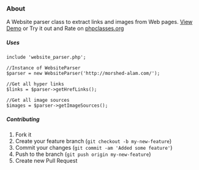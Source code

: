 ### About

A Website parser class to extract links and images from Web pages.
[View Demo](http://www.scripts.morshed-alam.com/url-scraper-php/) or Try it out and Rate on [phpclasses.org](http://www.phpclasses.org/package/8113-PHP-Parse-and-extract-links-and-images-from-Web-pages.html)
 

##### Uses

<pre><code>include 'website_parser.php';

//Instance of WebsiteParser
$parser = new WebsiteParser('http://morshed-alam.com/');

//Get all hyper links
$links = $parser->getHrefLinks();

//Get all image sources
$images = $parser->getImageSources();</code></pre>



##### Contributing

1. Fork it
2. Create your feature branch (`git checkout -b my-new-feature`)
3. Commit your changes (`git commit -am 'Added some feature'`)
4. Push to the branch (`git push origin my-new-feature`)
5. Create new Pull Request
